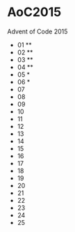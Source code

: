 # AoC2015
Advent of Code 2015

- 01 **
- 02 **
- 03 **
- 04 **
- 05 *
- 06 *
- 07 
- 08 
- 09 
- 10 
- 11
- 12
- 13
- 14
- 15
- 16
- 17
- 18
- 19
- 20
- 21
- 22
- 23
- 24
- 25
